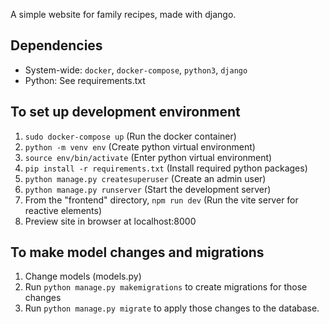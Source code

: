 A simple website for family recipes, made with django.

## Dependencies
- System-wide: ```docker```, ```docker-compose```, ```python3```, ```django```
- Python: See requirements.txt

## To set up development environment
1. ```sudo docker-compose up``` (Run the docker container)
1. ```python -m venv env``` (Create python virtual environment)
1. ```source env/bin/activate``` (Enter python virtual environment)
1. ```pip install -r requirements.txt``` (Install required python packages)
1. ```python manage.py createsuperuser``` (Create an admin user)
1. ```python manage.py runserver``` (Start the development server)
1. From the "frontend" directory, ```npm run dev``` (Run the vite server for reactive elements)
1. Preview site in browser at localhost:8000

## To make model changes and migrations
1. Change models (models.py)
2. Run ```python manage.py makemigrations``` to create migrations for those changes
3. Run ```python manage.py migrate``` to apply those changes to the database.
